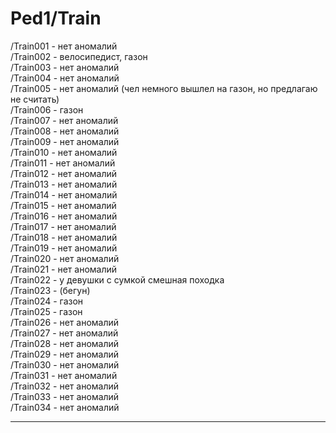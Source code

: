 # Ped1/Train
/Train001 - нет аномалий  
/Train002 - велосипедист, газон  
/Train003 - нет аномалий  
/Train004 - нет аномалий  
/Train005 - нет аномалий (чел немного вышлел на газон, но предлагаю не считать)  
/Train006 - газон  
/Train007 - нет аномалий  
/Train008 - нет аномалий  
/Train009 - нет аномалий  
/Train010 - нет аномалий  
/Train011 - нет аномалий  
/Train012 - нет аномалий  
/Train013 - нет аномалий  
/Train014 - нет аномалий  
/Train015 - нет аномалий  
/Train016 - нет аномалий  
/Train017 - нет аномалий  
/Train018 - нет аномалий  
/Train019 - нет аномалий  
/Train020 - нет аномалий  
/Train021 - нет аномалий  
/Train022 - у девушки с сумкой смешная походка  
/Train023 - (бегун)  
/Train024 - газон  
/Train025 - газон   
/Train026 - нет аномалий  
/Train027 - нет аномалий  
/Train028 - нет аномалий  
/Train029 - нет аномалий  
/Train030 - нет аномалий  
/Train031 - нет аномалий  
/Train032 - нет аномалий  
/Train033 - нет аномалий  
/Train034 - нет аномалий  
____
